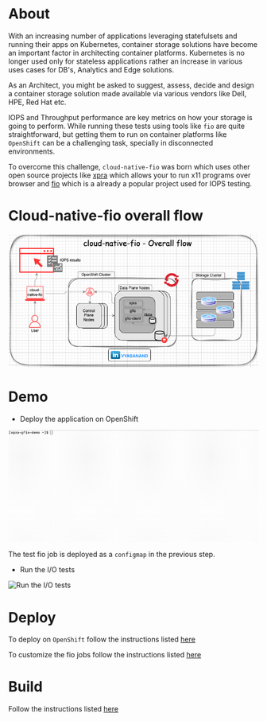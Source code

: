 # About
With an increasing number of applications leveraging statefulsets and running their apps on Kubernetes, container storage solutions have become an important factor in architecting container platforms. Kubernetes is no longer used only for stateless applications rather an increase in various uses cases for DB's, Analytics and Edge solutions.

As an Architect, you might be asked to suggest, assess, decide and design a container storage solution made available via various vendors like Dell, HPE, Red Hat etc.

IOPS and Throughput performance are key metrics on how your storage is going to perform. While running these tests using tools like `fio` are quite straightforward, but getting them to run on container platforms like `OpenShift` can be a challenging task, specially in disconnected environments.

To overcome this challenge, `cloud-native-fio` was born which uses other open source projects like [xpra](https://github.com/Xpra-org/xpra) which allows your to run x11 programs over browser and [fio](https://github.com/axboe/fio) which is a already a popular project used for IOPS testing. 

# Cloud-native-fio overall flow


![Cloud-native-fio overall flow](images/xpra-gfio-flow.png)

# Demo

* Deploy the application on OpenShift

![Deploy the application on OpenShift](https://github.com/vyasanand/cloud-native-fio/blob/main/demo/xpra-demo-1.gif)

The test fio job is deployed as a `configmap` in the previous step.

* Run the I/O tests

![Run the I/O tests](https://github.com/vyasanand/cloud-native-fio/blob/main/demo/xpra-demo-2.gif)

# Deploy

To deploy on `OpenShift` follow the instructions listed [here](docs/Usage/Run.md)

To customize the fio jobs follow the instructions listed [here](docs/Usage/Run.md#customize-your-tests)

# Build

Follow the instructions listed [here](docs/Usage/Build.md)



